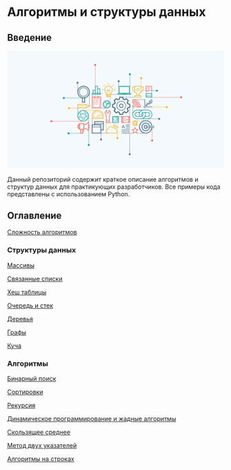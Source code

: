 # Алгоритмы и структуры данных

## Введение

![Алгоритмы и структуры данных](img/main.jpeg)

Данный репозиторий содержит краткое описание алгоритмов и структур данных для практикующих разработчиков. Все примеры
кода представлены с использованием Python.

## Оглавление

[Сложность алгоритмов](tutorial/intro.md)

### Структуры данных

[Массивы](tutorial/array.md)

[Связанные списки](tutorial/linked_list.md)

[Хеш таблицы](tutorial/hash_table.md)

[Очередь и стек](tutorial/queue_and_stack.md)

[Деревья](tutorial/tree.md)

[Графы](tutorial/graph.md)

[Куча](tutorial/heap.md)

### Алгоритмы

[Бинарный поиск](tutorial/binary_search.md)

[Сортировки](tutorial/sorting.md)

[Рекурсия](tutorial/recursion.md)

[Динамическое программирование и жадные алгоритмы](tutorial/dynamic_programming.md)

[Скользящее среднее](tutorial/moving_average.md)

[Метод двух указателей](tutorial/two_pointers.md)

[Алгоритмы на строках](tutorial/string_algorithms.md)
